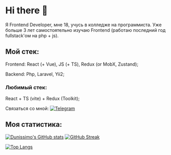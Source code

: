 # Hi there 👋

Я Frontend Developer, мне 18, учусь в колледже на программиста. Уже больше 3 лет самостоятельно изучаю Frontend (работаю последний год fullstack'ом на php + js). 

## Мой стек: 
Frontend: React (+ Vue), JS (+ TS), Redux (or MobX, Zustand); 

Backend: Php, Laravel, Yii2;

### Любимый стек:
React + TS (vite) + Redux (Toolkit);

Связаться со мной: [![Telegram](https://img.shields.io/badge/-Dunissimo-gray?style=flat&logo=Telegram&logoColor=white)](https://t.me/Dunis_simo)

<!--
### То, что я знаю хорошо:
-->
<!-- 
[![My Skills](https://skillicons.dev/icons?i=js,react,redux,ts,git,github,figma,linux,nodejs,vscode)](https://skillicons.dev) 
-->

<!--
Here are some ideas to get you started:

- 🔭 I’m currently working on ...
- 🌱 I’m currently learning ...
- 👯 I’m looking to collaborate on ...
- 💬 Ask me about ...
- 📫 How to reach me: ...
- ⚡ Fun fact: ...
-->

## Моя статистика: 

[![Dunissimo's GitHub stats](https://github-readme-stats.vercel.app/api?username=Dunissimo&show_icons=true)](https://github.com/anuraghazra/github-readme-stats) 
[![GitHub Streak](https://streak-stats.demolab.com/?user=Dunissimo)](https://git.io/streak-stats)

[![Top Langs](https://github-readme-stats.vercel.app/api/top-langs/?username=Dunissimo&langs_count=10)](https://github.com/anuraghazra/github-readme-stats)
